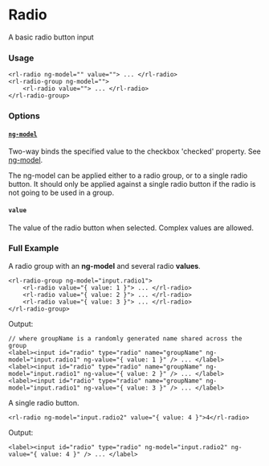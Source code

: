 # Radio
A basic radio button input

### Usage
```
<rl-radio ng-model="" value=""> ... </rl-radio>
<rl-radio-group ng-model="">
	<rl-radio value=""> ... </rl-radio>
</rl-radio-group>
```
### Options

#### [`ng-model`](https://www.google.com/url?sa=t&rct=j&q=&esrc=s&source=web&cd=1&cad=rja&uact=8&ved=0ahUKEwjv_PHnouTLAhWFXh4KHScJBmsQFggcMAA&url=https%3A%2F%2Fdocs.angularjs.org%2Fapi%2Fng%2Fdirective%2FngModel&usg=AFQjCNFGX5gYo-4684URATQ4lnqF1DVXPg&bvm=bv.117868183,d.dmo)

Two-way binds the specified value to the checkbox 'checked' property. See [ng-model](https://www.google.com/url?sa=t&rct=j&q=&esrc=s&source=web&cd=1&cad=rja&uact=8&ved=0ahUKEwjv_PHnouTLAhWFXh4KHScJBmsQFggcMAA&url=https%3A%2F%2Fdocs.angularjs.org%2Fapi%2Fng%2Fdirective%2FngModel&usg=AFQjCNFGX5gYo-4684URATQ4lnqF1DVXPg&bvm=bv.117868183,d.dmo).

The ng-model can be applied either to a radio group, or to a single radio button. It should only be applied against a single radio button if the radio is not going to be used in a group.

#### `value`

The value of the radio button when selected. Complex values are allowed.

### Full Example
A radio group with an **ng-model** and several radio **values**.
```
<rl-radio-group ng-model="input.radio1">
	<rl-radio value="{ value: 1 }"> ... </rl-radio>
	<rl-radio value="{ value: 2 }"> ... </rl-radio>
	<rl-radio value="{ value: 3 }"> ... </rl-radio>
</rl-radio-group>
```
Output:
```
// where groupName is a randomly generated name shared across the group
<label><input id="radio" type="radio" name="groupName" ng-model="input.radio1" ng-value="{ value: 1 }" /> ... </label>
<label><input id="radio" type="radio" name="groupName" ng-model="input.radio1" ng-value="{ value: 2 }" /> ... </label>
<label><input id="radio" type="radio" name="groupName" ng-model="input.radio1" ng-value="{ value: 3 }" /> ... </label>
```
A single radio button.
```
<rl-radio ng-model="input.radio2" value="{ value: 4 }">4</rl-radio>
```
Output:
```
<label><input id="radio" type="radio" ng-model="input.radio2" ng-value="{ value: 4 }" /> ... </label>
```
